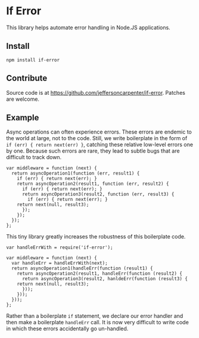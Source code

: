 # If Error

This library helps automate error handling in Node.JS applications.

## Install

`npm install if-error`

## Contribute

Source code is at https://github.com/jeffersoncarpenter/if-error.
Patches are welcome.

## Example

Async operations can often experience errors.  These errors are
endemic to the world at large, not to the code.  Still, we write
boilerplate in the form of `if (err) { return next(err) }`, catching
these relative low-level errors one by one.  Because such errors are
rare, they lead to subtle bugs that are difficult to track down.

```
var middleware = function (next) {
  return asyncOperation1(function (err, result1) {
    if (err) { return next(err); }
    return asyncOperation2(result1, function (err, result2) {
      if (err) { return next(err); }
      return asyncOperation3(result2, function (err, result3) {
        if (err) { return next(err); }
	return next(null, result3);
      });
    });
  });
};
```

This tiny library greatly increases the robustness of this boilerplate
code.

```
var handleErrWith = require('if-error');

var middleware = function (next) {
  var handleErr = handleErrWith(next);
  return asyncOperation1(handleErr(function (result1) {
    return asyncOperation2(result1, handleErr(function (result2) {
      return asyncOperation3(result2, hanldeErr(function (result3) {
	return next(null, result3);
      }));
    }));
  }));
};
```

Rather than a boilerplate `if` statement, we declare our error handler
and then make a boilerplate `handleErr` call.  It is now very
difficult to write code in which these errors accidentally go
un-handled.